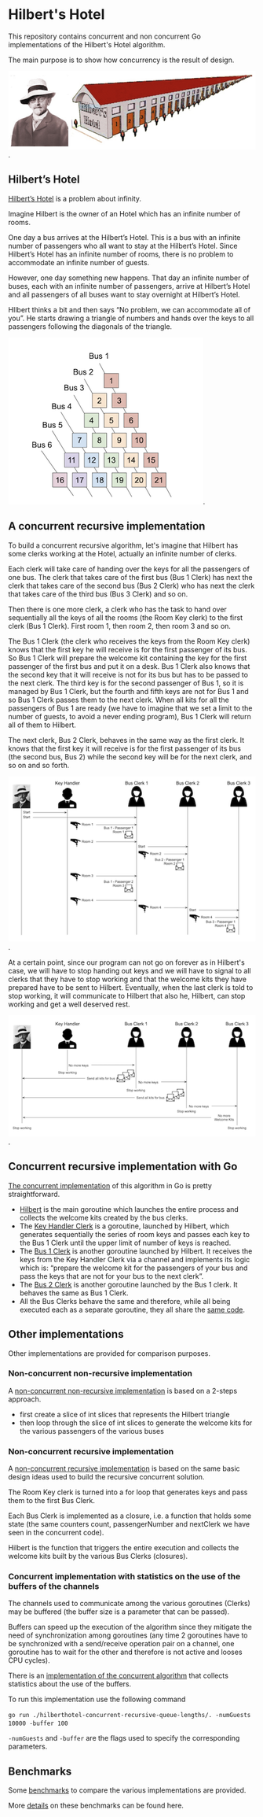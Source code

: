 # Hilbert's Hotel

This repository contains concurrent and non concurrent Go implementations of the Hilbert's Hotel algorithm.

The main purpose is to show how concurrency is the result of design.

![Hilbert's Hotel](./assets/img/hilbert-hotel.png?raw=true).

## Hilbert’s Hotel

[Hilbert’s Hotel](https://youtu.be/SqRY1Bm8EVs?t=1041) is a problem about infinity.

Imagine Hilbert is the owner of an Hotel which has an infinite number of rooms.

One day a bus arrives at the Hilbert’s Hotel. This is a bus with an infinite number of passengers who all want to stay at the Hilbert’s Hotel. Since Hilbert’s Hotel has an infinite number of rooms, there is no problem to accommodate an infinite number of guests.

However, one day something new happens. That day an infinite number of buses, each with an infinite number of passengers, arrive at Hilbert’s Hotel and all passengers of all buses want to stay overnight at Hilbert’s Hotel.

HIlbert thinks a bit and then says “No problem, we can accommodate all of you”. He starts drawing a triangle of numbers and hands over the keys to all passengers following the diagonals of the triangle.

![Hilbert's triangle](./assets/img/hilbert-triangle.png?raw=true).

## A concurrent recursive implementation

To build a concurrent recursive algorithm, let's imagine that Hilbert has some clerks working at the Hotel, actually an infinite number of clerks.

Each clerk will take care of handing over the keys for all the passengers of one bus. The clerk that takes care of the first bus (Bus 1 Clerk) has next the clerk that takes care of the second bus (Bus 2 Clerk) who has next the clerk that takes care of the third bus (Bus 3 Clerk) and so on.

Then there is one more clerk, a clerk who has the task to hand over sequentially all the keys of all the rooms (the Room Key clerk) to the first clerk (Bus 1 Clerk). First room 1, then room 2, then room 3 and so on.

The Bus 1 Clerk (the clerk who receives the keys from the Room Key clerk) knows that the first key he will receive is for the first passenger of its bus. So Bus 1 Clerk will prepare the welcome kit containing the key for the first passenger of the first bus and put it on a desk. Bus 1 Clerk also knows that the second key that it will receive is not for its bus but has to be passed to the next clerk. The third key is for the second passenger of Bus 1, so it is managed by Bus 1 Clerk, but the fourth and fifth keys are not for Bus 1 and so Bus 1 Clerk passes them to the next clerk. When all kits for all the passengers of Bus 1 are ready (we have to imagine that we set a limit to the number of guests, to avoid a never ending program), Bus 1 Clerk will return all of them to Hilbert.

The next clerk, Bus 2 Clerk, behaves in the same way as the first clerk. It knows that the first key it will receive is for the first passenger of its bus (the second bus, Bus 2) while the second key will be for the next clerk, and so on and so forth.

![Clerks working](./assets/img/clerks-working.png?raw=true).

At a certain point, since our program can not go on forever as in Hilbert's case, we will have to stop handing out keys and we will have to signal to all clerks that they have to stop working and that the welcome kits they have prepared have to be sent to Hilbert. Eventually, when the last clerk is told to stop working, it will communicate to Hilbert that also he, Hilbert, can stop working and get a well deserved rest.

![Termination of the work](./assets/img/terminating.png?raw=true).

## Concurrent recursive implementation with Go

[The concurrent implementation](./hilberthotel-concurrent-recursive/) of this algorithm in Go is pretty straightforward.

- [Hilbert](./hilberthotel-concurrent-recursive/hilbert.go) is the main goroutine which launches the entire process and collects the welcome kits created by the bus clerks.
- The [Key Handler Clerk](./hilberthotel-concurrent-recursive/room-key-clerk.go) is a goroutine, launched by Hilbert, which generates sequentially the series of room keys and passes each key to the Bus 1 Clerk until the upper limit of number of keys is reached.
- The [Bus 1 Clerk](./hilberthotel-concurrent-recursive/bus-clerk.go) is another goroutine launched by Hilbert. It receives the keys from the Key Handler Clerk via a channel and implements its logic which is: “prepare the welcome kit for the passengers of your bus and pass the keys that are not for your bus to the next clerk”.
- The [Bus 2 Clerk](./hilberthotel-concurrent-recursive/bus-clerk.go) is another goroutine launched by the Bus 1 clerk. It behaves the same as Bus 1 Clerk.
- All the Bus Clerks behave the same and therefore, while all being executed each as a separate goroutine, they all share the [same code](./hilberthotel-concurrent-recursive/bus-clerk.go).

## Other implementations

Other implementations are provided for comparison purposes.

### Non-concurrent non-recursive implementation

A [non-concurrent non-recursive implementation](./hilberthotel-nonrecursive/) is based on a 2-steps approach.

- first create a slice of int slices that represents the Hilbert triangle
- then loop through the slice of int slices to generate the welcome kits for the various passengers of the various buses

### Non-concurrent recursive implementation

A [non-concurrent recursive implementation](./hilberthotel-closure-recursive/) is based on the same basic design ideas used to build the recursive concurrent solution.

The Room Key clerk is turned into a for loop that generates keys and pass them to the first Bus Clerk.

Each Bus Clerk is implemented as a closure, i.e. a function that holds some state (the same counters count, passengerNumber and nextClerk we have seen in the concurrent code).

Hilbert is the function that triggers the entire execution and collects the welcome kits built by the various Bus Clerks (closures).

### Concurrent implementation with statistics on the use of the buffers of the channels

The channels used to communicate among the various goroutines (Clerks) may be buffered (the buffer size is a parameter that can be passed).

Buffers can speed up the execution of the algorithm since they mitigate the need of synchronization among goroutines (any time 2 goroutines have to be synchronized with a send/receive operation pair on a channel, one goroutine has to wait for the other and therefore is not active and looses CPU cycles).

There is an [implementation of the concurrent algorithm](./hilberthotel-concurrent-recursive-queue-lengths/) that collects statistics about the use of the buffers.

To run this implementation use the following command

`go run ./hilberthotel-concurrent-recursive-queue-lengths/. -numGuests 10000 -buffer 100`

`-numGuests` and `-buffer` are the flags used to specify the corresponding parameters.

## Benchmarks

Some [benchmarks](./benchmarks/) to compare the various implementations are provided.

More [details](./benchmarks/readme.md) on these benchmarks can be found here.
